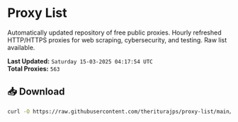 # Proxy List

Automatically updated repository of free public proxies. Hourly refreshed HTTP/HTTPS proxies for web scraping, cybersecurity, and testing. Raw list available.

**Last Updated:** `Saturday 15-03-2025 04:17:54 UTC`  
**Total Proxies:** `563`

## 📥 Download
```bash
curl -O https://raw.githubusercontent.com/theriturajps/proxy-list/main/proxies.txt
